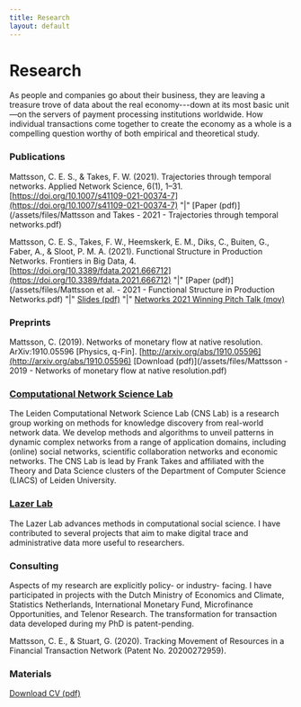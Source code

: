 ```yaml
---
title: Research
layout: default
---
```


# Research
As people and companies go about their business, they are leaving a treasure trove of data about the real economy---down at its most basic unit—on the servers of payment processing institutions worldwide. How individual transactions come together to create the economy as a whole is a compelling question worthy of both empirical and theoretical study.

### Publications

Mattsson, C. E. S., & Takes, F. W. (2021). Trajectories through temporal networks. Applied Network Science, 6(1), 1–31. [https://doi.org/10.1007/s41109-021-00374-7](https://doi.org/10.1007/s41109-021-00374-7) "|" [Paper (pdf)](/assets/files/Mattsson and Takes - 2021 - Trajectories through temporal networks.pdf)


Mattsson, C. E. S., Takes, F. W., Heemskerk, E. M., Diks, C., Buiten, G., Faber, A., & Sloot, P. M. A. (2021). Functional Structure in Production Networks. Frontiers in Big Data, 4. [https://doi.org/10.3389/fdata.2021.666712](https://doi.org/10.3389/fdata.2021.666712) "|" [Paper (pdf)](/assets/files/Mattsson et al. - 2021 - Functional Structure in Production Networks.pdf) "|" [Slides (pdf)](/assets/files/Mattsson_Networks2021_slides.pdf) "|" [Networks 2021 Winning Pitch Talk (mov)](/assets/files/Mattsson_Networks2021_pitch.mov)

### Preprints

Mattsson, C. (2019). Networks of monetary flow at native resolution. ArXiv:1910.05596 [Physics, q-Fin]. [http://arxiv.org/abs/1910.05596](http://arxiv.org/abs/1910.05596) [Download (pdf)](/assets/files/Mattsson - 2019 - Networks of monetary flow at native resolution.pdf)

### [Computational Network Science Lab](https://www.computationalnetworkscience.org/)

The Leiden Computational Network Science Lab (CNS Lab) is a research group working on methods for knowledge discovery from real-world network data. We develop methods and algorithms to unveil patterns in dynamic complex networks from a range of application domains, including (online) social networks, scientific collaboration networks and economic networks. The CNS Lab is lead by Frank Takes and affiliated with the Theory and Data Science clusters of the Department of Computer Science (LIACS) of Leiden University.

### [Lazer Lab](https://lazerlab.net/)

The Lazer Lab advances methods in computational social science. I have contributed to several projects that aim to make digital trace and administrative data more useful to researchers.

### Consulting
Aspects of my research are explicitly policy- or industry- facing. I have participated in projects with the Dutch Ministry of Economics and Climate, Statistics Netherlands, International Monetary Fund, Microfinance Opportunities, and Telenor Research. The transformation for transaction data developed during my PhD is patent-pending.

Mattsson, C. E., & Stuart, G. (2020). Tracking Movement of Resources in a Financial Transaction Network (Patent No. 20200272959).

### Materials
[Download CV (pdf)](/assets/files/Mattsson_CV.pdf)
